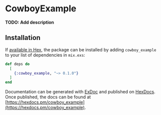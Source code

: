 # CowboyExample

**TODO: Add description**

## Installation

If [available in Hex](https://hex.pm/docs/publish), the package can be installed
by adding `cowboy_example` to your list of dependencies in `mix.exs`:

```elixir
def deps do
  [
    {:cowboy_example, "~> 0.1.0"}
  ]
end
```

Documentation can be generated with [ExDoc](https://github.com/elixir-lang/ex_doc)
and published on [HexDocs](https://hexdocs.pm). Once published, the docs can
be found at [https://hexdocs.pm/cowboy_example](https://hexdocs.pm/cowboy_example).

